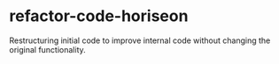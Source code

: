 # refactor-code-horiseon
Restructuring initial code to improve internal code without changing the original functionality.
